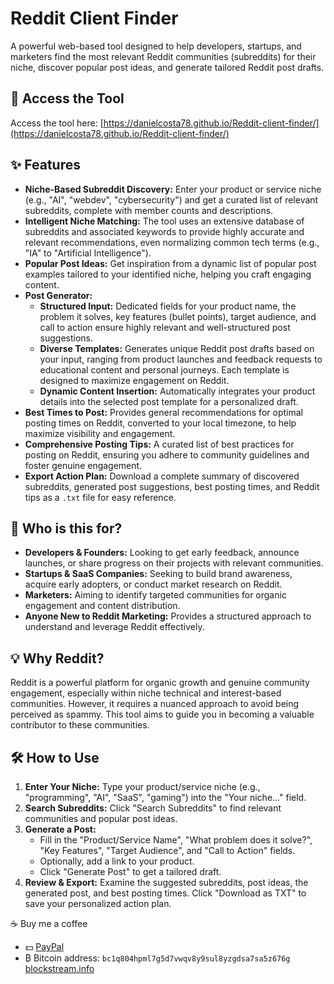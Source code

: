 # Reddit Client Finder

A powerful web-based tool designed to help developers, startups, and marketers find the most relevant Reddit communities (subreddits) for their niche, discover popular post ideas, and generate tailored Reddit post drafts.

## 🚀 Access the Tool

Access the tool here: [https://danielcosta78.github.io/Reddit-client-finder/](https://danielcosta78.github.io/Reddit-client-finder/)

## ✨ Features

* **Niche-Based Subreddit Discovery:** Enter your product or service niche (e.g., "AI", "webdev", "cybersecurity") and get a curated list of relevant subreddits, complete with member counts and descriptions.
* **Intelligent Niche Matching:** The tool uses an extensive database of subreddits and associated keywords to provide highly accurate and relevant recommendations, even normalizing common tech terms (e.g., "IA" to "Artificial Intelligence").
* **Popular Post Ideas:** Get inspiration from a dynamic list of popular post examples tailored to your identified niche, helping you craft engaging content.
* **Post Generator:**
    * **Structured Input:** Dedicated fields for your product name, the problem it solves, key features (bullet points), target audience, and call to action ensure highly relevant and well-structured post suggestions.
    * **Diverse Templates:** Generates unique Reddit post drafts based on your input, ranging from product launches and feedback requests to educational content and personal journeys. Each template is designed to maximize engagement on Reddit.
    * **Dynamic Content Insertion:** Automatically integrates your product details into the selected post template for a personalized draft.
* **Best Times to Post:** Provides general recommendations for optimal posting times on Reddit, converted to your local timezone, to help maximize visibility and engagement.
* **Comprehensive Posting Tips:** A curated list of best practices for posting on Reddit, ensuring you adhere to community guidelines and foster genuine engagement.
* **Export Action Plan:** Download a complete summary of discovered subreddits, generated post suggestions, best posting times, and Reddit tips as a `.txt` file for easy reference.

## 🎯 Who is this for?

* **Developers & Founders:** Looking to get early feedback, announce launches, or share progress on their projects with relevant communities.
* **Startups & SaaS Companies:** Seeking to build brand awareness, acquire early adopters, or conduct market research on Reddit.
* **Marketers:** Aiming to identify targeted communities for organic engagement and content distribution.
* **Anyone New to Reddit Marketing:** Provides a structured approach to understand and leverage Reddit effectively.

## 💡 Why Reddit?

Reddit is a powerful platform for organic growth and genuine community engagement, especially within niche technical and interest-based communities. However, it requires a nuanced approach to avoid being perceived as spammy. This tool aims to guide you in becoming a valuable contributor to these communities.

## 🛠️ How to Use

1.  **Enter Your Niche:** Type your product/service niche (e.g., "programming", "AI", "SaaS", "gaming") into the "Your niche..." field.
2.  **Search Subreddits:** Click "Search Subreddits" to find relevant communities and popular post ideas.
3.  **Generate a Post:**
    * Fill in the "Product/Service Name", "What problem does it solve?", "Key Features", "Target Audience", and "Call to Action" fields.
    * Optionally, add a link to your product.
    * Click "Generate Post" to get a tailored draft.
4.  **Review & Export:** Examine the suggested subreddits, post ideas, the generated post, and best posting times. Click "Download as TXT" to save your personalized action plan.

☕️ Buy me a coffee

- 💵 [PayPal](https://www.paypal.com/donate/?hosted_button_id=N8A6EWXCNPB78)
- ₿ Bitcoin address: `bc1q804hpml7g5d7vwqv8y9sul8yzgdsa7sa5z676g`
[blockstream.info](https://blockstream.info/address/bc1q804hpml7g5d7vwqv8y9sul8yzgdsa7sa5z676g)
